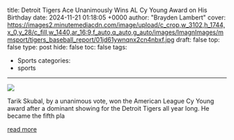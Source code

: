 title: Detroit Tigers Ace Unanimously Wins AL Cy Young Award on His Birthday
date: 2024-11-21 01:18:05 +0000
author: "Brayden Lambert"
cover: https://images2.minutemediacdn.com/image/upload/c_crop,w_3102,h_1744,x_0,y_28/c_fill,w_1440,ar_16:9,f_auto,q_auto,g_auto/images/ImagnImages/mmsport/tigers_baseball_report/01jd61ywnqnx2cn4nbxf.jpg
draft: false
top: false
type: post
hide: false
toc: false
tags:
  - Sports
categories:
  - sports
---

![](https://images2.minutemediacdn.com/image/upload/c_crop,w_3102,h_1744,x_0,y_28/c_fill,w_1440,ar_16:9,f_auto,q_auto,g_auto/images/ImagnImages/mmsport/tigers_baseball_report/01jd61ywnqnx2cn4nbxf.jpg)

Tarik Skubal, by a unanimous vote, won the American League Cy Young award after a dominant showing for the Detroit Tigers all year long. He became the fifth pla

[read more](https://www.si.com/mlb/tigers/news/detroit-tigers-ace-unanimously-wins-al-cy-young-award-on-his-birthday)
